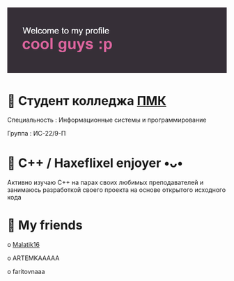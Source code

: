 # ![](https://github.com/k11sann/k11sann/blob/main/header.png) 
<h1 align="left">🌷 Cтудент колледжа <a href="https://sielom.ru/pytach-college/sveden">ПМК</a></h1>
<p>Специальность : Информационные системы и программирование</p>
<p>Группа : ИС-22/9-П</p>
<h1 align="left">🌷 C++ / Haxeflixel enjoyer •ᴗ•</h1>
Активно изучаю C++ на парах своих любимых преподавателей 
и занимаюсь разработкой своего проекта на основе открытого исходного кода
<h1 align="left">🌷 My friends</h1>
<p>o <a href="https://github.com/maratik16">Malatik16</a></p>
<p>o <a href="https://github.com/ARTEEEMKAAA" style="text-decoration: none;">ARTEMKAAAAA</a></p>
<p>o <a href="https://github.com/faritovnaaaaaia" style="text-decoration: none;">faritovnaaa</a></p>
<!---
k11sann/k11sann is a ✨ special ✨ repository because its `README.md` (this file) appears on your GitHub profile.
You can click the Preview link to take a look at your changes.
--->
